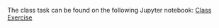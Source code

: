 The class task can be found on the following Jupyter notebook: 
[Class Exercise](https://nbviewer.jupyter.org/github/juliachu216/516-Project-Website/blob/gh-pages/_posts/Class%20Exercise.ipynb)
